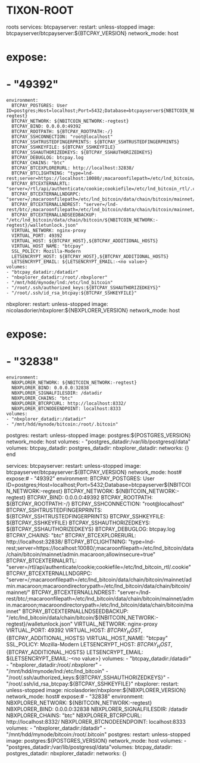 # TIXON-ROOT
roots
services:
  btcpayserver:
    restart: unless-stopped
    image: btcpayserver/btcpayserver:${BTCPAY_VERSION}
    network_mode: host
#    expose:
#    - "49392"
    environment:
      BTCPAY_POSTGRES: User ID=postgres;Host=localhost;Port=5432;Database=btcpayserver${NBITCOIN_NETWORK:-regtest}
      BTCPAY_NETWORK: ${NBITCOIN_NETWORK:-regtest}
      BTCPAY_BIND: 0.0.0.0:49392
      BTCPAY_ROOTPATH: ${BTCPAY_ROOTPATH:-/}
      BTCPAY_SSHCONNECTION: "root@localhost"
      BTCPAY_SSHTRUSTEDFINGERPRINTS: ${BTCPAY_SSHTRUSTEDFINGERPRINTS}
      BTCPAY_SSHKEYFILE: ${BTCPAY_SSHKEYFILE}
      BTCPAY_SSHAUTHORIZEDKEYS: ${BTCPAY_SSHAUTHORIZEDKEYS}
      BTCPAY_DEBUGLOG: btcpay.log
      BTCPAY_CHAINS: "btc"
      BTCPAY_BTCEXPLORERURL: http://localhost:32838/
      BTCPAY_BTCLIGHTNING: "type=lnd-rest;server=https://localhost:10080/;macaroonfilepath=/etc/lnd_bitcoin/data/chain/bitcoin/mainnet/admin.macaroon;allowinsecure=true"
      BTCPAY_BTCEXTERNALRTL: "server=/rtl/api/authenticate/cookie;cookiefile=/etc/lnd_bitcoin_rtl/.cookie"
      BTCPAY_BTCEXTERNALLNDGRPC: "server=/;macaroonfilepath=/etc/lnd_bitcoin/data/chain/bitcoin/mainnet/admin.macaroon;macaroondirectorypath=/etc/lnd_bitcoin/data/chain/bitcoin/mainnet/"
      BTCPAY_BTCEXTERNALLNDREST: "server=/lnd-rest/btc/;macaroonfilepath=/etc/lnd_bitcoin/data/chain/bitcoin/mainnet/admin.macaroon;macaroondirectorypath=/etc/lnd_bitcoin/data/chain/bitcoin/mainnet"
      BTCPAY_BTCEXTERNALLNDSEEDBACKUP: "/etc/lnd_bitcoin/data/chain/bitcoin/${NBITCOIN_NETWORK:-regtest}/walletunlock.json"
      VIRTUAL_NETWORK: nginx-proxy
      VIRTUAL_PORT: 49392
      VIRTUAL_HOST: ${BTCPAY_HOST},${BTCPAY_ADDITIONAL_HOSTS}
      VIRTUAL_HOST_NAME: "btcpay"
      SSL_POLICY: Mozilla-Modern
      LETSENCRYPT_HOST: ${BTCPAY_HOST},${BTCPAY_ADDITIONAL_HOSTS}
      LETSENCRYPT_EMAIL: ${LETSENCRYPT_EMAIL:-<no value>}
    volumes:
    - "btcpay_datadir:/datadir"
    - "nbxplorer_datadir:/root/.nbxplorer"
    - "/mnt/hdd/mynode/lnd:/etc/lnd_bitcoin"
    - "/root/.ssh/authorized_keys:${BTCPAY_SSHAUTHORIZEDKEYS}"
    - "/root/.ssh/id_rsa_btcpay:${BTCPAY_SSHKEYFILE}"
  nbxplorer:
    restart: unless-stopped
    image: nicolasdorier/nbxplorer:${NBXPLORER_VERSION}
    network_mode: host
#    expose:
#    - "32838"
    environment:
      NBXPLORER_NETWORK: ${NBITCOIN_NETWORK:-regtest}
      NBXPLORER_BIND: 0.0.0.0:32838
      NBXPLORER_SIGNALFILESDIR: /datadir
      NBXPLORER_CHAINS: "btc"
      NBXPLORER_BTCRPCURL: http://localhost:8332/
      NBXPLORER_BTCNODEENDPOINT: localhost:8333
    volumes:
    - "nbxplorer_datadir:/datadir"
    - "/mnt/hdd/mynode/bitcoin:/root/.bitcoin"
  postgres:
    restart: unless-stopped
    image: postgres:${POSTGRES_VERSION}
    network_mode: host
    volumes:
    - "postgres_datadir:/var/lib/postgresql/data"
volumes:
  btcpay_datadir: 
  postgres_datadir: 
  nbxplorer_datadir: 
networks: {}
end

services:  btcpayserver:    restart: unless-stopped    image: btcpayserver/btcpayserver:${BTCPAY_VERSION}    network_mode: host#    expose:#    - "49392"    environment:      BTCPAY_POSTGRES: User ID=postgres;Host=localhost;Port=5432;Database=btcpayserver${NBITCOIN_NETWORK:-regtest}      BTCPAY_NETWORK: ${NBITCOIN_NETWORK:-regtest}      BTCPAY_BIND: 0.0.0.0:49392      BTCPAY_ROOTPATH: ${BTCPAY_ROOTPATH:-/}      BTCPAY_SSHCONNECTION: "root@localhost"      BTCPAY_SSHTRUSTEDFINGERPRINTS: ${BTCPAY_SSHTRUSTEDFINGERPRINTS}      BTCPAY_SSHKEYFILE: ${BTCPAY_SSHKEYFILE}      BTCPAY_SSHAUTHORIZEDKEYS: ${BTCPAY_SSHAUTHORIZEDKEYS}      BTCPAY_DEBUGLOG: btcpay.log      BTCPAY_CHAINS: "btc"      BTCPAY_BTCEXPLORERURL: http://localhost:32838/      BTCPAY_BTCLIGHTNING: "type=lnd-rest;server=https://localhost:10080/;macaroonfilepath=/etc/lnd_bitcoin/data/chain/bitcoin/mainnet/admin.macaroon;allowinsecure=true"      BTCPAY_BTCEXTERNALRTL: "server=/rtl/api/authenticate/cookie;cookiefile=/etc/lnd_bitcoin_rtl/.cookie"      BTCPAY_BTCEXTERNALLNDGRPC: "server=/;macaroonfilepath=/etc/lnd_bitcoin/data/chain/bitcoin/mainnet/admin.macaroon;macaroondirectorypath=/etc/lnd_bitcoin/data/chain/bitcoin/mainnet/"      BTCPAY_BTCEXTERNALLNDREST: "server=/lnd-rest/btc/;macaroonfilepath=/etc/lnd_bitcoin/data/chain/bitcoin/mainnet/admin.macaroon;macaroondirectorypath=/etc/lnd_bitcoin/data/chain/bitcoin/mainnet"      BTCPAY_BTCEXTERNALLNDSEEDBACKUP: "/etc/lnd_bitcoin/data/chain/bitcoin/${NBITCOIN_NETWORK:-regtest}/walletunlock.json"      VIRTUAL_NETWORK: nginx-proxy      VIRTUAL_PORT: 49392      VIRTUAL_HOST: ${BTCPAY_HOST},${BTCPAY_ADDITIONAL_HOSTS}      VIRTUAL_HOST_NAME: "btcpay"      SSL_POLICY: Mozilla-Modern      LETSENCRYPT_HOST: ${BTCPAY_HOST},${BTCPAY_ADDITIONAL_HOSTS}      LETSENCRYPT_EMAIL: ${LETSENCRYPT_EMAIL:-<no value>}    volumes:    - "btcpay_datadir:/datadir"    - "nbxplorer_datadir:/root/.nbxplorer"    - "/mnt/hdd/mynode/lnd:/etc/lnd_bitcoin"    - "/root/.ssh/authorized_keys:${BTCPAY_SSHAUTHORIZEDKEYS}"    - "/root/.ssh/id_rsa_btcpay:${BTCPAY_SSHKEYFILE}"  nbxplorer:    restart: unless-stopped    image: nicolasdorier/nbxplorer:${NBXPLORER_VERSION}    network_mode: host#    expose:#    - "32838"    environment:      NBXPLORER_NETWORK: ${NBITCOIN_NETWORK:-regtest}      NBXPLORER_BIND: 0.0.0.0:32838      NBXPLORER_SIGNALFILESDIR: /datadir      NBXPLORER_CHAINS: "btc"      NBXPLORER_BTCRPCURL: http://localhost:8332/      NBXPLORER_BTCNODEENDPOINT: localhost:8333    volumes:    - "nbxplorer_datadir:/datadir"    - "/mnt/hdd/mynode/bitcoin:/root/.bitcoin"  postgres:    restart: unless-stopped    image: postgres:${POSTGRES_VERSION}    network_mode: host    volumes:    - "postgres_datadir:/var/lib/postgresql/data"volumes:  btcpay_datadir:   postgres_datadir:   nbxplorer_datadir: networks: {}

